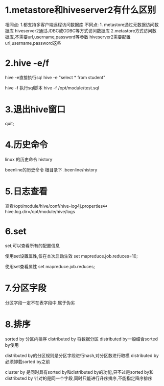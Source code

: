 # 1.metastore和hiveserver2有什么区别
相同点:
    1.都支持多客户端远程访问数据库
不同点:
    1. metastore通过元数据访问数据库
    hiveserver2通过JDBC或ODBC等方式访问数据库
    2.metastore方式访问数据库,不需要url,username,password等参数
    hiveserver2需要配置url,username,password这些

# 2.hive -e/f
hive -e直接执行sql
hive -e "select * from student"

hive -f 执行sql脚本
hive -f /opt/module/test.sql

# 3.退出hive窗口
quit;


# 4.历史命令
linux 的历史命令
history

beenline的历史命令
根目录下 .beenline/history

# 5.日志查看
查看/opt/module/hive/conf/hive-log4j.properties中
hive.log.dir=/opt/module/hive/logs

# 6.set
set;可以查看所有的配置信息

使用set设置属性,仅在本次启动生效
set mapreduce.job.reduces=10;

使用set查看属性
set mapreduce.job.reduces;

# 7.分区字段
分区字段一定不在表字段中,属于伪劣

# 8.排序
sorted by 分区内排序
distributed by 将数据分区
distributed by一般结合sorted by使用

distributed by的分区规则是分区字段进行hash,对分区数进行取模
distributed by必须卸载sorted by之前

cluster by 是同时具有sorted by和distributed by的功能,只不过是sorted by和distributed by
针对的是同一个字段,同时只能进行升序排序,不能指定降序排序

